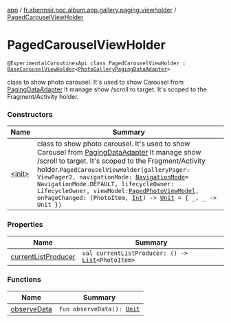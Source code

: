 [app](../../index.md) / [fr.abennsir.poc.album.app.gallery.paging.viewholder](../index.md) / [PagedCarouselViewHolder](./index.md)

# PagedCarouselViewHolder

`@ExperimentalCoroutinesApi class PagedCarouselViewHolder : `[`BaseCarouselViewHolder`](../../fr.abennsir.poc.album.app.gallery.viewholder/-base-carousel-view-holder/index.md)`<`[`PhotoGalleryPagingDataAdapter`](../../fr.abennsir.poc.album.app.gallery.paging.adapter/-photo-gallery-paging-data-adapter/index.md)`>`

class to show photo carousel. It's used to show Carousel from [PagingDataAdapter](#)
It manage show /scroll to target.
It's scoped to the Fragment/Activity holder.

### Constructors

| Name | Summary |
|---|---|
| [&lt;init&gt;](-init-.md) | class to show photo carousel. It's used to show Carousel from [PagingDataAdapter](#) It manage show /scroll to target. It's scoped to the Fragment/Activity holder.`PagedCarouselViewHolder(galleryPager: ViewPager2, navigationMode: `[`NavigationMode`](../../fr.abennsir.poc.album.app.gallery.data/-navigation-mode/index.md)` = NavigationMode.DEFAULT, lifecycleOwner: LifecycleOwner, viewModel: `[`PagedPhotoViewModel`](../../fr.abennsir.poc.album.app.gallery.paging.viewmodel/-paged-photo-view-model/index.md)`, onPageChanged: (PhotoItem, `[`Int`](https://kotlinlang.org/api/latest/jvm/stdlib/kotlin/-int/index.html)`) -> `[`Unit`](https://kotlinlang.org/api/latest/jvm/stdlib/kotlin/-unit/index.html)` = { _, _ -> Unit })` |

### Properties

| Name | Summary |
|---|---|
| [currentListProducer](current-list-producer.md) | `val currentListProducer: () -> `[`List`](https://kotlinlang.org/api/latest/jvm/stdlib/kotlin.collections/-list/index.html)`<PhotoItem>` |

### Functions

| Name | Summary |
|---|---|
| [observeData](observe-data.md) | `fun observeData(): `[`Unit`](https://kotlinlang.org/api/latest/jvm/stdlib/kotlin/-unit/index.html) |
